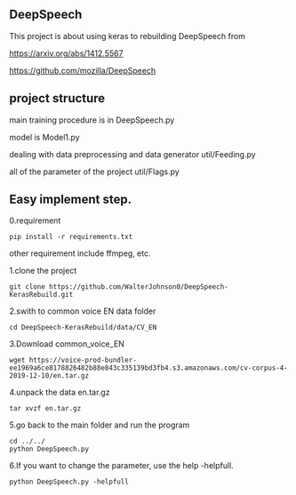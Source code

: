 ## DeepSpeech
 This project is about using keras to rebuilding DeepSpeech from 
 
https://arxiv.org/abs/1412.5567

https://github.com/mozilla/DeepSpeech 


## project structure
main training procedure is in DeepSpeech.py

model is Model1.py

dealing with data preprocessing and data generator util/Feeding.py

all of the parameter of the project util/Flags.py


## Easy implement step. 

0.requirement
```
pip install -r requirements.txt
```
other requirement include ffmpeg, etc. 

1.clone the project
```
git clone https://github.com/WalterJohnson0/DeepSpeech-KerasRebuild.git
```
2.swith to common voice EN data folder
```
cd DeepSpeech-KerasRebuild/data/CV_EN
```
3.Download common_voice_EN
```
wget https://voice-prod-bundler-ee1969a6ce8178826482b88e843c335139bd3fb4.s3.amazonaws.com/cv-corpus-4-2019-12-10/en.tar.gz
```

4.unpack the data en.tar.gz
```
tar xvzf en.tar.gz
```

5.go back to the main folder and run the program

```linux
cd ../../
python DeepSpeech.py
```

6.If you want to change the parameter, use the help -helpfull. 
```
python DeepSpeech.py -helpfull
```

